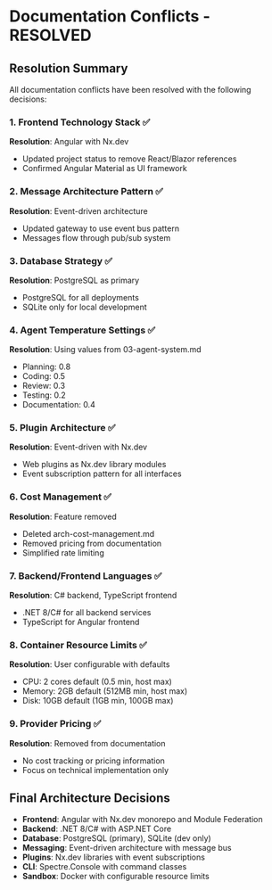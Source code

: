 # Documentation Conflicts - RESOLVED

## Resolution Summary

All documentation conflicts have been resolved with the following decisions:

### 1. Frontend Technology Stack ✅
**Resolution**: Angular with Nx.dev
- Updated project status to remove React/Blazor references
- Confirmed Angular Material as UI framework

### 2. Message Architecture Pattern ✅
**Resolution**: Event-driven architecture
- Updated gateway to use event bus pattern
- Messages flow through pub/sub system

### 3. Database Strategy ✅
**Resolution**: PostgreSQL as primary
- PostgreSQL for all deployments
- SQLite only for local development

### 4. Agent Temperature Settings ✅
**Resolution**: Using values from 03-agent-system.md
- Planning: 0.8
- Coding: 0.5
- Review: 0.3
- Testing: 0.2
- Documentation: 0.4

### 5. Plugin Architecture ✅
**Resolution**: Event-driven with Nx.dev
- Web plugins as Nx.dev library modules
- Event subscription pattern for all interfaces

### 6. Cost Management ✅
**Resolution**: Feature removed
- Deleted arch-cost-management.md
- Removed pricing from documentation
- Simplified rate limiting

### 7. Backend/Frontend Languages ✅
**Resolution**: C# backend, TypeScript frontend
- .NET 8/C# for all backend services
- TypeScript for Angular frontend

### 8. Container Resource Limits ✅
**Resolution**: User configurable with defaults
- CPU: 2 cores default (0.5 min, host max)
- Memory: 2GB default (512MB min, host max)
- Disk: 10GB default (1GB min, 100GB max)

### 9. Provider Pricing ✅
**Resolution**: Removed from documentation
- No cost tracking or pricing information
- Focus on technical implementation only

## Final Architecture Decisions

- **Frontend**: Angular with Nx.dev monorepo and Module Federation
- **Backend**: .NET 8/C# with ASP.NET Core
- **Database**: PostgreSQL (primary), SQLite (dev only)
- **Messaging**: Event-driven architecture with message bus
- **Plugins**: Nx.dev libraries with event subscriptions
- **CLI**: Spectre.Console with command classes
- **Sandbox**: Docker with configurable resource limits